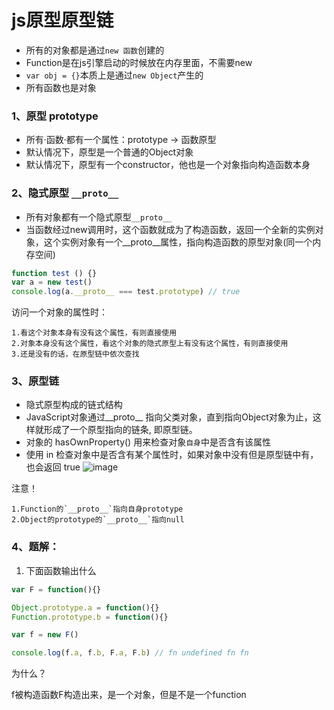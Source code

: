 # js原型原型链

- 所有的对象都是通过`new 函数`创建的
- Function是在js引擎启动的时候放在内存里面，不需要new
- `var obj = {}`本质上是通过`new Object`产生的
- 所有函数也是对象
  
### 1、原型 prototype

- 所有·函数·都有一个属性：prototype -> 函数原型
- 默认情况下，原型是一个普通的Object对象
- 默认情况下，原型有一个constructor，他也是一个对象指向构造函数本身

### 2、隐式原型 `__proto__`

- 所有对象都有一个隐式原型`__proto__`
- 当函数经过new调用时，这个函数就成为了构造函数，返回一个全新的实例对象，这个实例对象有一个__proto__属性，指向构造函数的原型对象(同一个内存空间)

```js
function test () {}
var a = new test()
console.log(a.__proto__ === test.prototype) // true
```

访问一个对象的属性时：

    1.看这个对象本身有没有这个属性，有则直接使用
    2.对象本身没有这个属性，看这个对象的隐式原型上有没有这个属性，有则直接使用
    3.还是没有的话，在原型链中依次查找

### 3、原型链
- 隐式原型构成的链式结构
- JavaScript对象通过__proto__ 指向父类对象，直到指向Object对象为止，这样就形成了一个原型指向的链条, 即原型链。
- 对象的 hasOwnProperty() 用来检查对象`自身`中是否含有该属性
- 使用 in 检查对象中是否含有某个属性时，如果对象中没有但是原型链中有，也会返回 true
![image](https://user-gold-cdn.xitu.io/2019/10/20/16de955ca89f6091?imageView2/0/w/1280/h/960/format/webp/ignore-error/1)

注意！

    1.Function的`__proto__`指向自身prototype
    2.Object的prototype的`__proto__`指向null

### 4、题解：
1. 下面函数输出什么
```js
var F = function(){}

Object.prototype.a = function(){}
Function.prototype.b = function(){}

var f = new F()

console.log(f.a, f.b, F.a, F.b) // fn undefined fn fn
```

为什么？

f被构造函数F构造出来，是一个对象，但是不是一个function